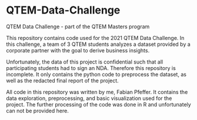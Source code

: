 # QTEM-Data-Challenge
QTEM Data Challenge - part of the QTEM Masters program

This repository contains code used for the 2021 QTEM Data Challenge. In this challenge, a team of 3 QTEM students analyzes a dataset provided by a corporate partner with the goal to derive business insights.

Unfortunately, the data of this project is confidential such that all participating students had to sign an NDA. Therefore this repository is incomplete.
It only contains the python code to preprocess the dataset, as well as the redacted final report of the project.

All code in this repository was written by me, Fabian Pfeffer. It contains the data exploration, preprocessing, and basic visualization used for the project.
The further processing of the code was done in R and unfortunately can not be provided here.
